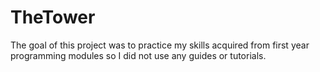# TheTower	
The goal of this project was to practice my skills acquired from first year programming modules so I did not use any guides or tutorials.

